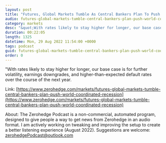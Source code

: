 ```yaml
---
layout: post
title: "Futures, Global Markets Tumble As Central Bankers Plan To Push World Into Coordinated Recession"
audio: futures-global-markets-tumble-central-bankers-plan-push-world-coordinated-recession-0
category: markets
desc: "&quot;With rates likely to stay higher for longer, our base case is for further volatility, earnings downgrades, and higher-than-expected default rates over the course of the next year."
duration: 00:22:05
length: 1325
datetime: Mon, 29 Aug 2022 11:54:00 +0000
tags: podcast
guid: futures-global-markets-tumble-central-bankers-plan-push-world-coordinated-recession-0
order: 0
---
```

&quot;With rates likely to stay higher for longer, our base case is for further volatility, earnings downgrades, and higher-than-expected default rates over the course of the next year.

Link: [https://www.zerohedge.com/markets/futures-global-markets-tumble-central-bankers-plan-push-world-coordinated-recession](https://www.zerohedge.com/markets/futures-global-markets-tumble-central-bankers-plan-push-world-coordinated-recession)

About: The Zerohedge Podcast is a non-commercial, automated program, designed to give people a way to get news from Zerohedge in an audio format.  I am actively working on tweaking and improving the setup to create a better listening experience (August 2022).  Suggestions are welcome: [zerohedgePodcast@outlook.com](mailto:zerohedgePodcast@outlook.com)